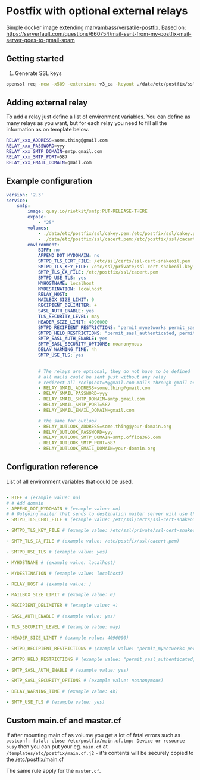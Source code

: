 Postfix with optional external relays
=====================================

Simple docker image extending [marvambass/versatile-postfix](https://hub.docker.com/r/marvambass/versatile-postfix/).
Based on: https://serverfault.com/questions/660754/mail-sent-from-my-postfix-mail-server-goes-to-gmail-spam

Getting started
---------------

1. Generate SSL keys

```bash
openssl req -new -x509 -extensions v3_ca -keyout ./data/etc/postfix/ssl/cakey.pem -out ./data/etc/postfix/ssl/cacert.pem -days 3650
```

Adding external relay
---------------------

To add a relay just define a list of environment variables.
You can define as many relays as you want, but for each relay you need to fill all the information as on template below.

```bash
RELAY_xxx_ADDRESS=some.thing@gmail.com
RELAY_xxx_PASSWORD=yyy
RELAY_xxx_SMTP_DOMAIN=smtp.gmail.com
RELAY_xxx_SMTP_PORT=587
RELAY_xxx_EMAIL_DOMAIN=gmail.com
```

Example configuration
---------------------

```yaml
version: '2.3'
service:
    smtp:
        image: quay.io/riotkit/smtp:PUT-RELEASE-THERE
        expose:
            - "25"
        volumes:
            - ./data/etc/postfix/ssl/cakey.pem:/etc/postfix/ssl/cakey.pem
            - ./data/etc/postfix/ssl/cacert.pem:/etc/postfix/ssl/cacert.pem
        environment:
            BIFF: no
            APPEND_DOT_MYDOMAIN: no
            SMTPD_TLS_CERT_FILE: /etc/ssl/certs/ssl-cert-snakeoil.pem
            SMTPD_TLS_KEY_FILE: /etc/ssl/private/ssl-cert-snakeoil.key
            SMTP_TLS_CA_FILE: /etc/postfix/ssl/cacert.pem
            SMTPD_USE_TLS: yes
            MYHOSTNAME: localhost
            MYDESTINATION: localhost
            RELAY_HOST: 
            MAILBOX_SIZE_LIMIT: 0
            RECIPIENT_DELIMITER: +
            SASL_AUTH_ENABLE: yes
            TLS_SECURITY_LEVEL: may
            HEADER_SIZE_LIMIT: 4096000
            SMTPD_RECIPIENT_RESTRICTIONS: "permit_mynetworks permit_sasl_authenticated reject_unauth_destination"
            SMTPD_HELO_RESTRICTIONS: "permit_sasl_authenticated, permit_mynetworks, reject_invalid_hostname, reject_unauth_pipelining, reject_non_fqdn_hostname"
            SMTP_SASL_AUTH_ENABLE: yes
            SMTP_SASL_SECURITY_OPTIONS: noanonymous
            DELAY_WARNING_TIME: 4h
            SMTP_USE_TLS: yes
            

            # The relays are optional, they do not have to be defined
            # all mails could be sent just without any relay
            # redirect all recipient=*@gmail.com mails through gmail account
            - RELAY_GMAIL_ADDRESS=some.thing@gmail.com
            - RELAY_GMAIL_PASSWORD=yyy
            - RELAY_GMAIL_SMTP_DOMAIN=smtp.gmail.com
            - RELAY_GMAIL_SMTP_PORT=587
            - RELAY_GMAIL_EMAIL_DOMAIN=gmail.com

            # the same for outlook
            - RELAY_OUTLOOK_ADDRESS=some.thing@your-domain.org
            - RELAY_OUTLOOK_PASSWORD=yyy
            - RELAY_OUTLOOK_SMTP_DOMAIN=smtp.office365.com
            - RELAY_OUTLOOK_SMTP_PORT=587
            - RELAY_OUTLOOK_EMAIL_DOMAIN=your-domain.org
```

Configuration reference
-----------------------

List of all environment variables that could be used.

```yaml

- BIFF # (example value: no)
# # Add domain
- APPEND_DOT_MYDOMAIN # (example value: no)
# # Outgoing mailer that sends to destination mailer server will use this certificate
- SMTPD_TLS_CERT_FILE # (example value: /etc/ssl/certs/ssl-cert-snakeoil.pem)

- SMTPD_TLS_KEY_FILE # (example value: /etc/ssl/private/ssl-cert-snakeoil.key)

- SMTP_TLS_CA_FILE # (example value: /etc/postfix/ssl/cacert.pem)

- SMTPD_USE_TLS # (example value: yes)

- MYHOSTNAME # (example value: localhost)

- MYDESTINATION # (example value: localhost)

- RELAY_HOST # (example value: )

- MAILBOX_SIZE_LIMIT # (example value: 0)

- RECIPIENT_DELIMITER # (example value: +)

- SASL_AUTH_ENABLE # (example value: yes)

- TLS_SECURITY_LEVEL # (example value: may)

- HEADER_SIZE_LIMIT # (example value: 4096000)

- SMTPD_RECIPIENT_RESTRICTIONS # (example value: "permit_mynetworks permit_sasl_authenticated reject_unauth_destination")

- SMTPD_HELO_RESTRICTIONS # (example value: "permit_sasl_authenticated, permit_mynetworks, reject_invalid_hostname, reject_unauth_pipelining, reject_non_fqdn_hostname")

- SMTP_SASL_AUTH_ENABLE # (example value: yes)

- SMTP_SASL_SECURITY_OPTIONS # (example value: noanonymous)

- DELAY_WARNING_TIME # (example value: 4h)

- SMTP_USE_TLS # (example value: yes)

```

Custom main.cf and master.cf
-----------------------------

If after mounting main.cf as volume you get a lot of fatal errors such as `postconf: fatal: close /etc/postfix/main.cf.tmp: Device or resource busy`
then you can put your eg. `main.cf` at `/templates/etc/postfix/main.cf.j2` - it's contents will be securely copied to the /etc/postfix/main.cf

The same rule apply for the `master.cf`.

